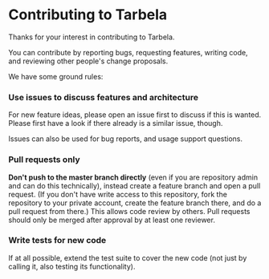 # Contributing to Tarbela

Thanks for your interest in contributing to Tarbela.

You can contribute by reporting bugs, requesting features, writing code, and reviewing other people's change proposals.

We have some ground rules:

### Use issues to discuss features and architecture

For new feature ideas, please open an issue first to discuss if this is wanted. Please first have a look if there already is a similar issue, though.

Issues can also be used for bug reports, and usage support questions.

### Pull requests only

**Don't push to the master branch directly** (even if you are repository admin and can do this technically), instead create a feature branch and open a pull request. (If you don't have write access to this repository, fork the repository to your private account, create the feature branch there, and do a pull request from there.) This allows code review by others.
Pull requests should only be merged after approval by at least one reviewer.


### Write tests for new code

If at all possible, extend the test suite to cover the new code (not just by calling it, also testing its functionality).

